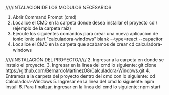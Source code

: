 /////INTALACION DE LOS MODULOS NECESARIOS
1. Abrir Command Prompt (cmd)
2. Localice el CMD en la carpeta donde desea installar el proyecto
	cd / (ejemplo de la carpeta raiz)
3. Ejecute los siguientes comandos para crear una nueva aplicacion de ionic
	ionic start "calculadora-windows" blank --type=react --capacitor
4. Localice el CMD en la carpeta que acabamos de crear
	cd calculadora-windows

/////INSTALACIÓN DEL PROYECTO/////
2. Ingresar a la carpeta en donde se instalo el proyecto.
3. Ingresar en la linea del cmd lo siguiente:
	git clone https://github.com/BernardoMartinez08/Calculadora-Windows.git
4. Entramos a la carpeta del proyecto dentro del cmd con lo siguiente:
	cd Calculadora-Windows
5. Ingresar en la linea del cmd lo siguiente:
	npm install
6. Para finalizar, ingresar en la linea del cmd lo siguiente:
	npm start
	